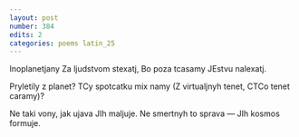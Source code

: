 ```yaml
---
layout: post
number: 384
edits: 2
categories: poems latin_25
---
```


Inoplanetjany
Za ljudstvom stexatj,
Bo poza tcasamy
JEstvu nalexatj.

Pryletily z planet?
TCy spotcatku mix namy
(Z virtualjnyh tenet,
CTCo tenet caramy)?

Ne taki vony, jak ujava
JIh maljuje.
Ne smertnyh to sprava —
JIh kosmos formuje.
